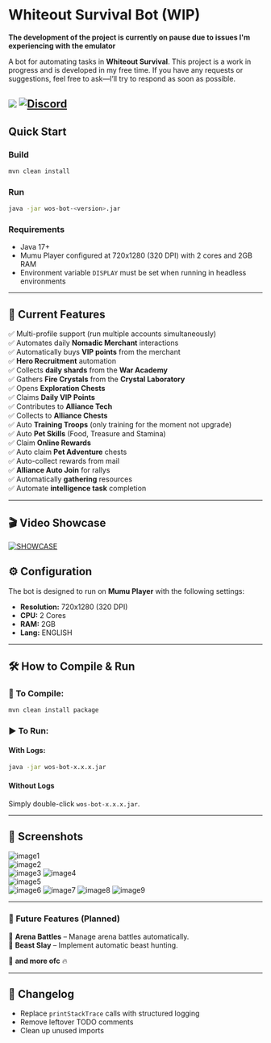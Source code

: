 # Whiteout Survival Bot (WIP)

**The development of the project is currently on pause due to issues I'm experiencing with the emulator**

A bot for automating tasks in **Whiteout Survival**. This project is a work in progress and is developed in my free time. If you have any requests or suggestions, feel free to ask—I’ll try to respond as soon as possible.

[![](https://www.buymeacoffee.com/assets/img/custom_images/orange_img.png)](https://buymeacoffee.com/cearivera1z)
[![Discord](https://img.shields.io/badge/Discord-%235865F2.svg?style=for-the-badge&logo=discord&logoColor=white)](https://discord.gg/Wk6YSr6mUp)
---

## Quick Start

### Build

```sh
mvn clean install
```

### Run

```sh
java -jar wos-bot-<version>.jar
```

### Requirements

- Java 17+
- Mumu Player configured at 720x1280 (320 DPI) with 2 cores and 2GB RAM
- Environment variable `DISPLAY` must be set when running in headless environments

---

## 📌 Current Features

✅ Multi-profile support (run multiple accounts simultaneously)  
✅ Automates daily **Nomadic Merchant** interactions  
✅ Automatically buys **VIP points** from the merchant  
✅ **Hero Recruitment** automation  
✅ Collects **daily shards** from the **War Academy**  
✅ Gathers **Fire Crystals** from the **Crystal Laboratory**  
✅ Opens **Exploration Chests**  
✅ Claims **Daily VIP Points**  
✅ Contributes to **Alliance Tech**  
✅ Collects to **Alliance Chests**  
✅ Auto **Training Troops** (only training for the moment not upgrade)  
✅ Auto **Pet Skills** (Food, Treasure and Stamina)  
✅ Claim **Online Rewards**   
✅ Auto claim **Pet Adventure** chests   
✅ Auto-collect rewards from mail  
✅ **Alliance Auto Join**  for rallys  
✅ Automatically **gathering** resources  
✅ Automate **intelligence task** completion  

---

## 🎬 Video Showcase

[![SHOWCASE](http://img.youtube.com/vi/Nnjv68xiIV0/0.jpg)](https://www.youtube.com/watch?v=Nnjv68xiIV0)




## ⚙️ Configuration

The bot is designed to run on **Mumu Player** with the following settings:

- **Resolution:** 720x1280 (320 DPI)  
- **CPU:** 2 Cores  
- **RAM:** 2GB 
- **Lang:** ENGLISH

---

## 🛠️ How to Compile & Run

### 🔧 To Compile:

```sh
mvn clean install package
```

### ▶️ To Run:

#### With Logs:
```sh
java -jar wos-bot-x.x.x.jar
```

#### Without Logs
Simply double-click `wos-bot-x.x.x.jar`.

---

## 📸 Screenshots

![image1](https://raw.githubusercontent.com/camoloqlo/wosbot/refs/heads/master/images/picture1.png)  
![image2](https://raw.githubusercontent.com/camoloqlo/wosbot/refs/heads/master/images/picture2.png)  
![image3](https://raw.githubusercontent.com/camoloqlo/wosbot/refs/heads/master/images/picture3.png)
![image4](https://raw.githubusercontent.com/camoloqlo/wosbot/refs/heads/master/images/picture4.png)  
![image5](https://raw.githubusercontent.com/camoloqlo/wosbot/refs/heads/master/images/picture5.png)  
![image6](https://raw.githubusercontent.com/camoloqlo/wosbot/refs/heads/master/images/picture6.png)
![image7](https://raw.githubusercontent.com/camoloqlo/wosbot/refs/heads/master/images/picture7.png)
![image8](https://raw.githubusercontent.com/camoloqlo/wosbot/refs/heads/master/images/picture8.png)
![image9](https://raw.githubusercontent.com/camoloqlo/wosbot/refs/heads/master/images/picture9.png)

---

### 🚀 Future Features (Planned)
🔹 **Arena Battles** – Manage arena battles automatically.  
🔹 **Beast Slay** – Implement automatic beast hunting.  

🔹 **and more ofc** 🔥



---

## 📝 Changelog
- Replace `printStackTrace` calls with structured logging
- Remove leftover TODO comments
- Clean up unused imports
